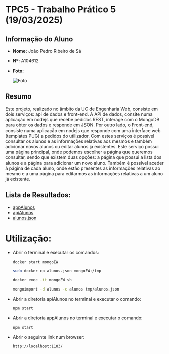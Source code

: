 # TPC5 - Trabalho Prático 5 (19/03/2025)

## Informação do Aluno

- **Nome:** João Pedro Ribeiro de Sá
- **Nº:** A104612
- **Foto:**

  ![Foto](https://avatars.githubusercontent.com/u/116807604?v=4)
  
## Resumo

Este projeto, realizado no âmbito da UC de Engenharia Web, consiste em dois serviços: api de dados e front-end. A API de dados, consite numa aplicação em nodejs que recebe pedidos REST, interage com o MongoDB para obter os dados e responde em JSON. Por outro lado, o Front-end, consiste numa aplicação em nodejs que responde com uma interface web (templates PUG) a pedidos do utilizador.
Com estes serviços é possível consultar os alunos e as informações relativas aos mesmos e também adicionar novos alunos ou editar alunos já existentes. Este serviço possui uma página principal, onde podemos escolher a página que queremos consultar, sendo que existem duas opções: a página que possui a lista dos alunos e a página para adicionar um novo aluno. Também é possível aceder à página de cada aluno, onde estão presentes as informações relativas ao mesmo e a uma página para editarmos as informações relativas a um aluno já existente.

## Lista de Resultados:

- [appAlunos](appAlunos)
- [apiAlunos](apiAlunos)
- [alunos.json](alunos.json)

# Utilização:
 - Abrir o terminal e executar os comandos:
   ```sh
   docker start mongoEW

   sudo docker cp alunos.json mongoEW:/tmp

   docker exec -it mongoEW sh

   mongoimport -d alunos -c alunos tmp/alunos.json
   ```
 - Abrir a diretoria apiAlunos no terminal e executar o comando:
   ```sh
   npm start
   ```
 - Abrir a diretoria appAlunos no terminal e executar o comando:
   ```sh
   npm start
   ```
 - Abrir o seguinte link num browser:
   ```sh
   http://localhost:1103/
   ```